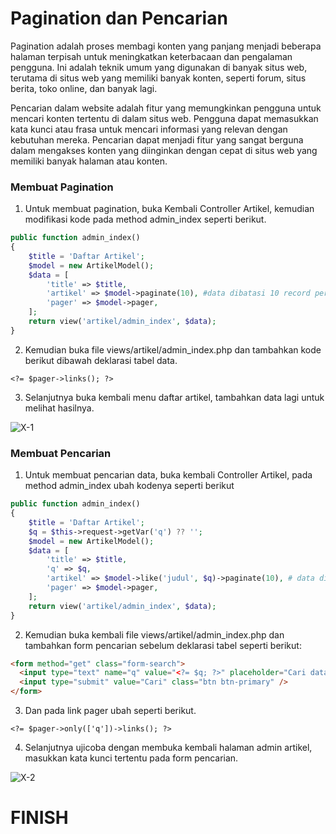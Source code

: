 # Pagination dan Pencarian

Pagination adalah proses membagi konten yang panjang menjadi beberapa halaman terpisah untuk meningkatkan keterbacaan dan pengalaman pengguna. Ini adalah teknik umum yang digunakan di banyak situs web, terutama di situs web yang memiliki banyak konten, seperti forum, situs berita, toko online, dan banyak lagi.

Pencarian dalam website adalah fitur yang memungkinkan pengguna untuk mencari konten tertentu di dalam situs web. Pengguna dapat memasukkan kata kunci atau frasa untuk mencari informasi yang relevan dengan kebutuhan mereka. Pencarian dapat menjadi fitur yang sangat berguna dalam mengakses konten yang diinginkan dengan cepat di situs web yang memiliki banyak halaman atau konten.

### Membuat Pagination

1. Untuk membuat pagination, buka Kembali Controller Artikel, kemudian modifikasi kode pada method admin_index seperti berikut.

```php
public function admin_index()
{
    $title = 'Daftar Artikel';
    $model = new ArtikelModel();
    $data = [
        'title' => $title,
        'artikel' => $model->paginate(10), #data dibatasi 10 record per halaman
        'pager' => $model->pager,
    ];
    return view('artikel/admin_index', $data);
}
```

2. Kemudian buka file views/artikel/admin_index.php dan tambahkan kode berikut dibawah deklarasi tabel data.

```
<?= $pager->links(); ?>
```

3. Selanjutnya buka kembali menu daftar artikel, tambahkan data lagi untuk melihat
   hasilnya.

![X-1](https://github.com/liskaniaaprilia/Program4Web/assets/115616044/0f65ee5e-f6cb-45cf-b5a6-2110e9777e79)

### Membuat Pencarian

1. Untuk membuat pencarian data, buka kembali Controller Artikel, pada method
   admin_index ubah kodenya seperti berikut

```php
public function admin_index()
{
    $title = 'Daftar Artikel';
    $q = $this->request->getVar('q') ?? '';
    $model = new ArtikelModel();
    $data = [
        'title' => $title,
        'q' => $q,
        'artikel' => $model->like('judul', $q)->paginate(10), # data dibatasi 10 record per halaman
        'pager' => $model->pager,
    ];
    return view('artikel/admin_index', $data);
}
```

2. Kemudian buka kembali file views/artikel/admin_index.php dan tambahkan form
   pencarian sebelum deklarasi tabel seperti berikut:

```html
<form method="get" class="form-search">
  <input type="text" name="q" value="<?= $q; ?>" placeholder="Cari data" />
  <input type="submit" value="Cari" class="btn btn-primary" />
</form>
```

3. Dan pada link pager ubah seperti berikut.

```
<?= $pager->only(['q'])->links(); ?>
```

4. Selanjutnya ujicoba dengan membuka kembali halaman admin artikel, masukkan kata
   kunci tertentu pada form pencarian.

![X-2](https://github.com/liskaniaaprilia/Program4Web/assets/115616044/2b781ea0-48a2-43c6-91f0-11d30a7687f0)

# FINISH
